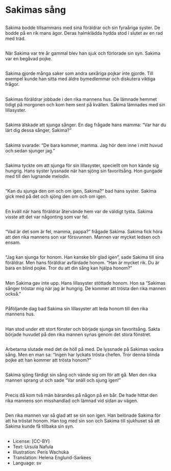 # Sakimas sång

##
Sakima bodde tillsammans med sina föräldrar och sin fyraåriga syster. De bodde på en rik mans ägor. Deras halmklädda hydda stod i slutet av en rad med träd.

##
När Sakima var tre år gammal blev han sjuk och förlorade sin syn. Sakima var en begåvad pojke.

##
Sakima gjorde många saker som andra sexåriga pojkar inte gjorde. Till exempel kunde han sitta med äldre bymedlemmar och diskutera viktiga frågor.

##
Sakimas föräldrar jobbade i den rika mannens hus. De lämnade hemmet tidigt på morgonen och kom hem sent på kvällen. Sakima lämnades med sin lillasyster.

##
Sakima älskade att sjunga sånger. En dag frågade hans mamma: “Var har du lärt dig dessa sånger, Sakima?”

##
Sakima svarade: “De bara kommer, mamma. Jag hör dem inne i mitt huvud och sedan sjunger jag.”

##
Sakima tyckte om att sjunga för sin lillasyster, speciellt om hon kände sig hungrig. Hans syster lyssnade när han sjöng sin favoritsång. Hon gungade med till den lugnande melodin.

##
“Kan du sjunga den om och om igen, Sakima?“ bad hans syster. Sakima gick med på det och sjöng den om och om igen.

##
En kväll när hans föräldrar återvände hem var de väldigt tysta. Sakima visste att det var någonting som var fel.

##
“Vad är det som är fel, mamma, pappa?” frågade Sakima. Sakima fick höra att den rika mannens son var försvunnen. Mannen var mycket ledsen och ensam.

##
“Jag kan sjunga for honom. Han kanske blir glad igen”, sade Sakima till sina föräldrar. Men hans föräldrar avfärdade honom. “Han är mycket rik. Du är bara en blind pojke. Tror du att din sång kan hjälpa honom?”

##
Men Sakima gav inte upp. Hans lillasyster stöttade honom. Hon sa “Sakimas sånger tröstar mig när jag är hungrig. De kommer att trösta den rika mannen också.”

##
Påföljande dag bad Sakima sin lillasyster att leda honom till den rika mannens hus.

##
Han stod under ett stort fönster och började sjunga sin favoritsång. Sakta började huvudet på den rika mannen synas genom det stora fönstret.

##
Arbetarna slutade med det de höll på med. De lyssnade på Sakimas vackra sång. Men en man sa: “Ingen har lyckats trösta chefen. Tror denna blinda pojke att han kommer att trösta honom?”

##
Sakima sjöng färdigt sin sång och vände sig om för att gå. Men den rika mannen sprang ut och sade “Var snäll och sjung igen!”

##
Precis då kom två män bärandes på någon på en bår. De hade hittat den rika mannens son misshandlad och lämnad vid sidan av vägen.

##
Den rika mannen var så glad att se sin son igen. Han belönade Sakima för att ha tröstat honom. Han tog med sin son och Sakima till sjukhuset så att Sakima kunde få tillbaka sin syn.

##
* License: [CC-BY]
* Text: Ursula Nafula
* Illustration: Peris Wachuka
* Translation: Helena Englund-Sarkees
* Language: sv
